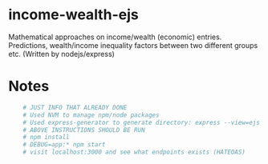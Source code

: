 # income-wealth-ejs
Mathematical approaches on income/wealth (economic) entries. Predictions, wealth/income inequality factors between two different groups etc. (Written by nodejs/express)

# Notes
```bash
    # JUST INFO THAT ALREADY DONE
    # Used NVM to manage npm/node packages
    # Used express-generator to generate directory: express --view=ejs app (we don't need to specify template engine since this will be just REST api) && cd app && mv * ../
    # ABOVE INSTRUCTIONS SHOULD BE RUN
    # npm install
    # DEBUG=app:* npm start
    # visit localhost:3000 and see what endpoints exists (HATEOAS)
```
